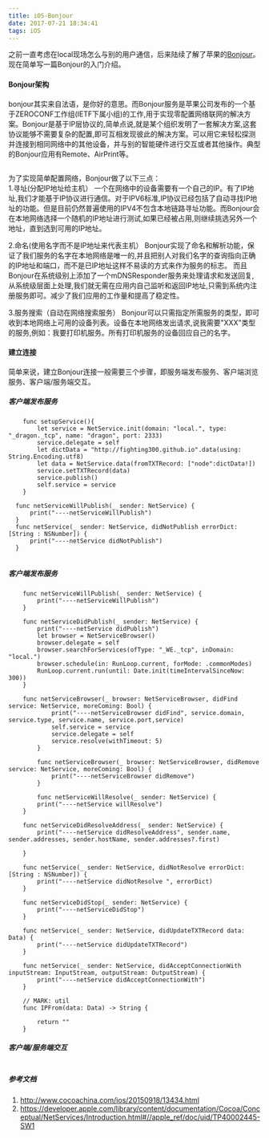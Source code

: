 ```yaml
---
title: iOS-Bonjour
date: 2017-07-21 18:34:41
tags: iOS
---
```


之前一直考虑在local现场怎么与别的用户通信，后来陆续了解了苹果的[Bonjour](https://developer.apple.com/library/content/documentation/Cocoa/Conceptual/NetServices/Introduction.html)。现在简单写一篇Bonjour的入门介绍。


#### Bonjour架构  

bonjour其实来自法语，是你好的意思。而Bonjour服务是苹果公司发布的一个基于ZEROCONF工作组(IETF下属小组)的工作,用于实现零配置网络联网的解决方案。Bonjour是基于IP层协议的,简单点说,就是某个组织发明了一套解决方案,这套协议能够不需要复杂的配置,即可互相发现彼此的解决方案。可以用它来轻松探测并连接到相同网络中的其他设备，并与别的智能硬件进行交互或者其他操作。典型的Bonjour应用有Remote、AirPrint等。

![]()

为了实现简单配置网络，Bonjour做了以下三点：   
1.寻址(分配IP地址给主机）
一个在网络中的设备需要有一个自己的IP。有了IP地址,我们才能基于IP协议进行通信。对于IPV6标准,IP协议已经包括了自动寻找IP地址的功能。但是目前仍然普遍使用的IPV4不包含本地链路寻址功能。而Bonjour会在本地网络选择一个随机的IP地址进行测试,如果已经被占用,则继续挑选另外一个地址，直到选到可用的IP地址。

2.命名(使用名字而不是IP地址来代表主机）
Bonjour实现了命名和解析功能，保证了我们服务的名字在本地网络是唯一的,并且把别人对我们名字的查询指向正确的IP地址和端口，而不是已IP地址这样不易读的方式来作为服务的标志。
而且Bonjour在系统级别上添加了一个mDNSResponder服务来处理请求和发送回复,从系统级层面上处理,我们就无需在应用内自己监听和返回IP地址,只需到系统内注册服务即可。减少了我们应用的工作量和提高了稳定性。

3.服务搜索（自动在网络搜索服务）
Bonjour可以只需指定所需服务的类型，即可收到本地网络上可用的设备列表。设备在本地网络发出请求,说我需要"XXX"类型的服务,例如：我要打印机服务。所有打印机服务的设备回应自己的名字。

#### 建立连接

简单来说，建立Bonjour连接一般需要三个步骤，即服务端发布服务、客户端浏览服务、客户端/服务端交互。

##### 客户端发布服务

```
    func setupService(){
        let service = NetService.init(domain: "local.", type: "_dragon._tcp", name: "dragon", port: 2333)
        service.delegate = self
        let dictData = "http://fighting300.github.io".data(using: String.Encoding.utf8)
        let data = NetService.data(fromTXTRecord: ["node":dictData!])
        service.setTXTRecord(data)
        service.publish()
        self.service = service
    }
```

```
  func netServiceWillPublish(_ sender: NetService) {
      print("----netServiceWillPublish")
  }
  func netService(_ sender: NetService, didNotPublish errorDict: [String : NSNumber]) {
      print("----netService didNotPublish")
  }


```

##### 客户端发布服务

```
    func netServiceWillPublish(_ sender: NetService) {
        print("----netServiceWillPublish")
    }

    func netServiceDidPublish(_ sender: NetService) {
        print("----netService didPublish")
        let browser = NetServiceBrowser()
        browser.delegate = self
        browser.searchForServices(ofType: "_WE._tcp", inDomain: "local.")
        browser.schedule(in: RunLoop.current, forMode: .commonModes)
        RunLoop.current.run(until: Date.init(timeIntervalSinceNow: 300))
    }

```

```
    func netServiceBrowser(_ browser: NetServiceBrowser, didFind service: NetService, moreComing: Bool) {
            print("----netServiceBrowser didFind", service.domain, service.type, service.name, service.port,service)
            self.service = service
            service.delegate = self
            service.resolve(withTimeout: 5)
        }

        func netServiceBrowser(_ browser: NetServiceBrowser, didRemove service: NetService, moreComing: Bool) {
            print("----netServiceBrowser didRemove")
        }

        func netServiceWillResolve(_ sender: NetService) {
        print("----netService willResolve")
    }

    func netServiceDidResolveAddress(_ sender: NetService) {
        print("----netService didResolveAddress", sender.name, sender.addresses, sender.hostName, sender.addresses?.first)

    }

    func netService(_ sender: NetService, didNotResolve errorDict: [String : NSNumber]) {
        print("----netService didNotResolve ", errorDict)
    }

    func netServiceDidStop(_ sender: NetService) {
        print("----netServiceDidStop")
    }

    func netService(_ sender: NetService, didUpdateTXTRecord data: Data) {
        print("----netService didUpdateTXTRecord")
    }

    func netService(_ sender: NetService, didAcceptConnectionWith inputStream: InputStream, outputStream: OutputStream) {
        print("----netService didAcceptConnectionWith")
    }

    // MARK: util
    func IPFrom(data: Data) -> String {

        return ""
    }

```
##### 客户端/服务端交互

```
```

##### 参考文档
1. http://www.cocoachina.com/ios/20150918/13434.html
2. https://developer.apple.com/library/content/documentation/Cocoa/Conceptual/NetServices/Introduction.html#//apple_ref/doc/uid/TP40002445-SW1
